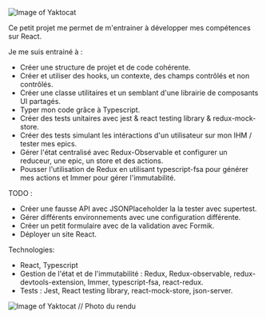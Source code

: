 ![Image of Yaktocat](https://imgur.com/4APYWnY.png)

Ce petit projet me permet de m'entrainer à développer mes compétences sur React.

Je me suis entrainé à :
- Créer une structure de projet et de code cohérente.
- Créer et utiliser des hooks, un contexte, des champs contrôlés et non contrôlés.
- Créer une classe utilitaires et un semblant d'une librairie de composants UI partagés.
- Typer mon code grâce à Typescript.
- Créer des tests unitaires avec jest & react testing library & redux-mock-store.
- Créer des tests simulant les intéractions d'un utilisateur sur mon IHM / tester mes epics.
- Gérer l'état centralisé avec Redux-Observable et configurer un reduceur, une epic, un store et des actions.
- Pousser l'utilisation de Redux en utilisant typescript-fsa pour générer mes actions et Immer pour gérer l'immutabilité.


TODO :
- Créer une fausse API avec JSONPlaceholder la la tester avec supertest.
- Gérer différents environnements avec une configuration différente.
- Créer un petit formulaire avec de la validation avec Formik.
- Déployer un site React.


Technologies:
- React, Typescript
- Gestion de l'état et de l'immutabilité : Redux, Redux-observable, redux-devtools-extension, Immer, typescript-fsa, react-redux.
- Tests : Jest, React testing library, react-mock-store, json-server.


![Image of Yaktocat](https://imgur.com/eAKueY2.png)
// Photo du rendu